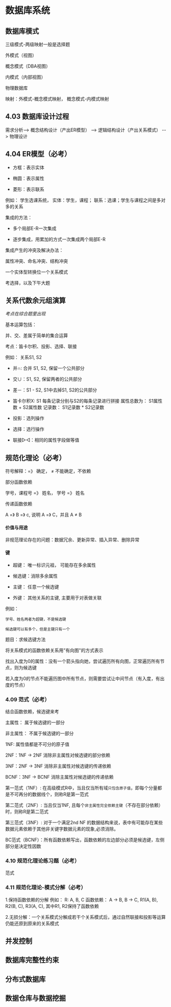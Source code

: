 # 数据库系统

## 数据库模式

三级模式-两级映射一般是选择题

外模式（视图）

概念模式（DBA视图）

内模式（内部视图）

物理数据库

映射：外模式-概念模式映射， 概念模式-内模式映射

## 4.03 数据库设计过程

需求分析--> 概念结构设计（产出ER模型） --> 逻辑结构设计（产出关系模式） --> 物理设计

## 4.04 ER模型（必考）

* 方框：表示实体

* 椭圆：表示属性

* 菱形：表示联系

例如： 学生选课系统， 实体：学生，课程； 联系：选课；学生与课程之间是多对多的关系

集成的方法：

* 多个局部E-R一次集成

* 逐步集成，用累加的方式一次集成两个局部E-R

集成产生的冲突及解决办法：

属性冲突、命名冲突、结构冲突

一个实体型转换位一个关系模式

考选择，以及下午大题

## 关系代数余元组演算

*考点在综合题里出现*

基本运算包括：

并、交、差属于简单的集合运算

考点：笛卡尔积、投影、选择、联接

例如： 关系S1, S2

* 并∩: 合并 S1, S2, 保留一个公共部分

* 交∪：S1, S2, 保留两者的公共部分

* 差－：S1 - S2, S1中去掉S1, S2的公共部分

* 笛卡尔积X: S1 每条记录分别与S2的每条记录进行拼接
  属性总数为： S1属性数 + S2属性数
  记录数： S1记录数 * S2记录数

* 投影：选列操作

* 选择：选行操作

* 联接▷◁：相同的属性字段做等值

## 规范化理论（必考）

符号解释：=》 确定， ≠ 不能确定，不依赖

部分函数依赖

学号，课程号 =》 姓名， 学号 =》 姓名

传递函数依赖

A =》 B =》 c, 说明 A =》 C，并且 A ≠ B

#### 价值与用途

非规范理论存在的问题：数据冗余、更新异常、插入异常、删除异常

#### 键

* 超键： 唯一标识元祖， 可能存在多余属性

* 候选键：消除多余属性

* 主键： 任意一个候选键

* 外键： 其他关系的主键, 主要用于对表做关联

例如：

    学号、姓名两者为超键，不是候选键

    候选键可以有多个，但是主键只有一个

题目：求候选键方法

将关系模式的函数依赖关系用"有向图"的方式表示

找出入度为0的属性：没有一个箭头指向她，尝试遍历所有向图，正常遍历所有节点，则为候选键

若入度为0的节点不能遍历图中所有节点，则需要尝试让中间节点（有入度，有出度的节点）

### 4.09 范式（必考）

结合函数依赖，候选键来考

主属性： 属于候选键的一部分

非主属性： 不属于候选键的一部分

1NF: 属性值都是不可分的原子值

2NF：1NF -> 2NF 消除非主属性对候选键的部分依赖

3NF：2NF -> 3NF 消除非主属性对候选键的传递依赖

BCNF：3NF -> BCNF 消除主属性对候选键的传递依赖

第一范式（1NF）: 在高级模式R中，当且仅当所有域`只包含原子值`，即每个分量都是不可再分的数据线个，则称R是第一范式

第二范式（2NF）: 当且仅当1NF, 且每个`非主属性完全依赖主键`（不存在部分依赖）时，则称R是第二范式

第三范式（3NF）: 对于一个满足2nd NF 的数据结构来说，表中有可能存在某些数据元素依赖于其他非关键字数据元素的现象,必须消除。

BC范式（BCNF）：所有函数依赖写出，函数依赖的左边部分必须是候选键，左侧部分是决定性因数

### 4.10 规范化理论练习题（必考）

范式

### 4.11 规范化理论-模式分解（必考）

1.保持函数依赖的分解
    例如： R: A, B, C 函数依赖： A -> B, B -> C, R1(A, B), R2(B, C), R3(A, C), 其中R1, R2保持了函数依赖

2.无损分解：一个关系模式分解成若干个关系模式后，通过自然联接和投影等运算仍能还原到原来的关系模式


## 并发控制

## 数据库完整性约束

## 分布式数据库

## 数据仓库与数据挖掘
